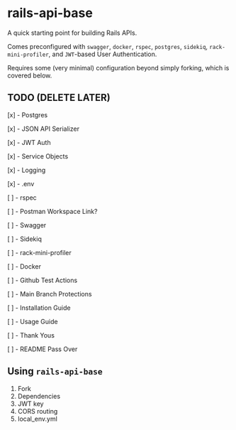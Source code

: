# rails-api-base
A quick starting point for building Rails APIs. 

Comes preconfigured with `swagger`, `docker`, `rspec`, `postgres`, `sidekiq`, `rack-mini-profiler`, and `JWT`-based User Authentication. 

Requires some (very minimal) configuration beyond simply forking, which is covered below.

## TODO (DELETE LATER)
[x] - Postgres

[x] - JSON API Serializer

[x] - JWT Auth

[x] - Service Objects

[x] - Logging

[x] -  .env

[ ] - rspec

[ ] - Postman Workspace Link?

[ ] - Swagger

[ ] - Sidekiq

[ ] - rack-mini-profiler

[ ] - Docker

[ ] - Github Test Actions

[ ] - Main Branch Protections

[ ] - Installation Guide

[ ] - Usage Guide

[ ] - Thank Yous

[ ] - README Pass Over

## Using `rails-api-base`
1. Fork
1. Dependencies
1. JWT key
1. CORS routing
1. local_env.yml